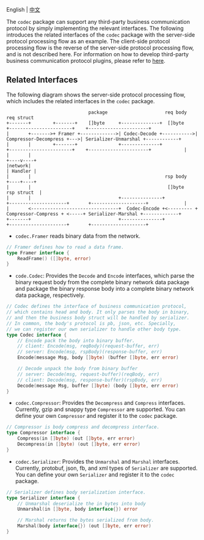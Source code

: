 English | [中文](README.zh_CN.md)

The `codec` package can support any third-party business communication protocol by simply implementing the relevant interfaces.
The following introduces the related interfaces of the `codec` package with the server-side protocol processing flow as an example.
The client-side protocol processing flow is the reverse of the server-side protocol processing flow, and is not described here.
For information on how to develop third-party business communication protocol plugins, please refer to [here](/docs/developer_guide/develop_plugins/protocol.md).

## Related Interfaces

The following diagram shows the server-side protocol processing flow, which includes the related interfaces in the `codec` package.

```ascii
                              package                     req body                                                       req struct
+-------+        +-------+    []byte     +--------------+  []byte    +-----------------------+    +----------------------+
|       +------->+ Framer +------------->| Codec-Decode +----------->| Compressor-Decompress +--->| Serializer-Unmarshal +------------+
|       |        +-------+               +--------------+            +-----------------------+    +----------------------+            |
|       |                                                                                                                        +----v----+
|network|                                                                                                                        | Handler |
|       |                                                 rsp body                                                               +----+----+
|       |                                                  []byte                                                         rsp struct  |
|       |                                +---------------+           +---------------------+       +--------------------+             |
|       <--------------------------------+  Codec-Encode +<--------- + Compressor-Compress + <-----+ Serializer-Marshal +-------------+
+-------+                                +---------------+           +---------------------+       +--------------------+
```

- `codec.Framer` reads binary data from the network.

```go
// Framer defines how to read a data frame.
type Framer interface {
    ReadFrame() ([]byte, error)
}
```

- `code.Codec`: Provides the `Decode` and `Encode` interfaces, which parse the binary request body from the complete binary network data package and package the binary response body into a complete binary network data package, respectively.

```go
// Codec defines the interface of business communication protocol,
// which contains head and body. It only parses the body in binary,
// and then the business body struct will be handled by serializer.
// In common, the body's protocol is pb, json, etc. Specially,
// we can register our own serializer to handle other body type.
type Codec interface {
    // Encode pack the body into binary buffer.
    // client: Encode(msg, reqBody)(request-buffer, err)
    // server: Encode(msg, rspBody)(response-buffer, err)
    Encode(message Msg, body []byte) (buffer []byte, err error)

    // Decode unpack the body from binary buffer
    // server: Decode(msg, request-buffer)(reqBody, err)
    // client: Decode(msg, response-buffer)(rspBody, err)
    Decode(message Msg, buffer []byte) (body []byte, err error)
}
```

- `codec.Compressor`: Provides the `Decompress` and `Compress` interfaces. 
Currently, gzip and snappy type `Compressor` are supported. 
You can define your own `Compressor` and register it to the `codec` package.

```go
// Compressor is body compress and decompress interface.
type Compressor interface {
	Compress(in []byte) (out []byte, err error)
	Decompress(in []byte) (out []byte, err error)
}
```

- `codec.Serializer`: Provides the `Unmarshal` and `Marshal` interfaces. 
Currently, protobuf, json, fb, and xml types of `Serializer` are supported. 
You can define your own `Serializer` and register it to the `codec` package.

```go
// Serializer defines body serialization interface.
type Serializer interface {
    // Unmarshal deserialize the in bytes into body
    Unmarshal(in []byte, body interface{}) error

    // Marshal returns the bytes serialized from body.
    Marshal(body interface{}) (out []byte, err error)
}
```
